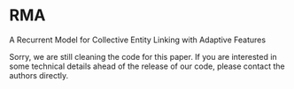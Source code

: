 # RMA
A Recurrent Model for Collective Entity Linking with Adaptive Features

Sorry, we are still cleaning the code for this paper. If you are interested in some technical details ahead of the release of our code, please contact the authors directly.
